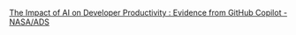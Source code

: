 [The Impact of AI on Developer Productivity : Evidence from GitHub Copilot - NASA/ADS](https://qi.tc/qi/113251)